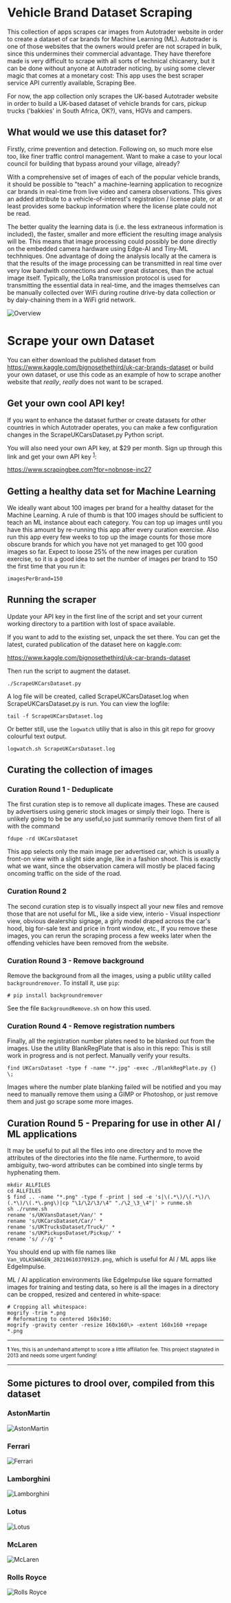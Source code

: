 # Vehicle Brand Dataset Scraping

This collection of apps scrapes car images from Autotrader website in order to create a dataset of car brands for Machine Learning (ML). 
Autotrader is one of those websites that the owners would prefer are not scraped in bulk, since this undermines their commercial advantage. 
They have therefore made is very difficult to scrape with all sorts of technical chicanery, 
but it can be done without anyone at Autotrader noticing, 
by using some clever magic that comes at a monetary cost: 
This app uses the best scraper service API currently available, Scraping Bee. 

For now, the app collection only scrapes the UK-based Autotrader website in order to build a UK-based dataset of vehicle brands for cars, pickup trucks ('bakkies' in South Africa, OK?), vans, HGVs and campers.

## What would we use this dataset for?

Firstly, crime prevention and detection. Following on, so much more else too, like finer traffic control management. 
Want to make a case to your local council for building that bypass around your village, already?

With a comprehensive set of images of each of the popular vehicle brands, it should be possible to "teach" a machine-learning application 
to recognize car brands in real-time from live video and camera observations. This gives an added attribute to
a vehicle-of-interest's registration / license plate, or at least provides some backup information where
the license plate could not be read.

The better quality the learning data is (i.e. the less extraneous information is included), the faster, smaller and more
efficient the resulting image analysis will be. This means that image processing could possibly be done directly on the 
embedded camera hardware using Edge-AI and Tiny-ML techhniques. One advantage of doing the analysis locally at the camera is that 
the results of the image processing can be transmitted in real time over very low bandwith connections and over great distances, 
than the actual image itself. Typically, the LoRa transmission protocol is used for transmitting the essential data in real-time, 
and the images themselves can be manually collected over WiFi during routine drive-by data collection or by daiy-chaining them in 
a WiFi grid network.

![Overview](.images/HighLevelOverview.png)

# Scrape your own Dataset

You can either download the published dataset from https://www.kaggle.com/bignosethethird/uk-car-brands-dataset
or build your own dataset, or use this code as an example of how to scrape another website that _really_, _really_ does not want to be scraped.

## Get your own cool API key!

If you want to enhance the dataset further or create datasets for other countries in which Autotrader operates, 
you can make a few configuration changes in the ScrapeUKCarsDataset.py Python script. 

You will also need your own API key, at $29 per month. Sign up through this link and get your own API key <sup id="a1">[1](#f1)</sup>:

https://www.scrapingbee.com?fpr=nobnose-inc27

## Getting a healthy data set for Machine Learning

We ideally want about 100 images per brand for a healthy dataset for the Machine Learning. 
A rule of thumb is that 100 images should be sufficient to teach an ML instance about each category. 
You can top up images until you have this amount by re-running this app after every curation
exercise. Also run this app every few weeks to top up the image counts for those more obscure 
brands for which you have not yet managed to get 100 good images so far. 
Expect to loose 25% of the new images per curation exercise, so it is a good idea to set the
number of images per brand to 150 the first time that you run it:

```
imagesPerBrand=150
```

## Running the scraper

Update your API key in the first line of the script and set your current working directory to a partition with lost of space available. 

If you want to add to the existing set, unpack the set there. You can get the latest, curated publication of the dataset here on kaggle.com:

https://www.kaggle.com/bignosethethird/uk-car-brands-dataset

Then run the script to augment the dataset.

```
./ScrapeUKCarsDataset.py
```

A log file will be created, called ScrapeUKCarsDataset.log when ScrapeUKCarsDataset.py is run. You can view the logfile:

```
tail -f ScrapeUKCarsDataset.log
```

Or better still, use the ```logwatch``` utiliy that is also in this git repo for groovy colourful text output.

```
logwatch.sh ScrapeUKCarsDataset.log
```

## Curating the collection of images

### Curation Round 1 - Deduplicate

The first curation step is to remove all duplicate images. These are caused by advertisers using 
generic stock images or simply their logo. There is unlikely going to be be any useful,so just 
summarily remove them first of all with the command

```
fdupe -rd UKCarsDataset
```

This app selects only the main image per advertised car, which is usually a front-on view with a
slight side angle, like in a fashion shoot. This is exactly what we want, since the 
observation camera will mostly be placed facing oncoming traffic on the side of the road.

### Curation Round 2

The second curation step is to visually inspect all your new files and remove those that are
not useful for ML, like a side view, interio - Visual inspectionr view, obvious dealership signage, a girly model
draped across the car's hood, big for-sale text and price in front window, etc., 
If you remove these images, you can rerun the scraping process a few weeks later
when the offending vehicles have been removed from the website.

### Curation Round 3 - Remove background

Remove the background from all the images, using a public utility called ```backgroundremover```. 
To install it, use ```pip```:

```
# pip install backgroundremover
````

See the file ```BackgroundRemove.sh``` on how this used.

### Curation Round 4 - Remove registration numbers

Finally, all the registration number plates need to be blanked out from the images. 
Use the utility BlankRegPlate that is also in this repo:
This is still work in progress and is not perfect. Manually verify your results.

```
find UKCarsDataset -type f -name "*.jpg" -exec ./BlankRegPlate.py {} \;
```

Images where the number plate blanking failed will be notified and you may need to manually remove them using a GIMP or Photoshop, or just remove them and just go scrape some more images.

## Curation Round 5 - Preparing for use in other AI / ML applications

It may be useful to put all the files into one directory and to move the attributes of the directories into the file name. 
Furthermore, to avoid ambiguity, two-word attributes can be combined into single terms by hyphenating them.

```
mkdir ALLFILES
cd ALLFILES
$ find .. -name "*.png" -type f -print | sed -e 's|\(.*\)/\(.*\)/\(.*\)/\(.*\.png\)|cp "\1/\2/\3/\4" "./\2_\3_\4"|' > runme.sh
sh ./runme.sh
rename 's/UKVansDataset/Van/' *
rename 's/UKCarsDataset/Car/' *
rename 's/UKTrucksDataset/Truck/' *
rename 's/UKPickupsDataset/Pickup/' *
rename 's/ /-/g' *
```

You should end up with file names like ```Van_VOLKSWAGEN_202106103709129.png```, which is useful for AI / ML apps like EdgeImpulse.

ML / AI application environments like EdgeImpulse like square formatted images for training and testing data, so here is all the images in a directory can be cropped, resized and centered in white-space:

```
# Cropping all whitespace:
mogrify -trim *.png
# Reformating to centered 160x160:
mogrify -gravity center -resize 160x160\> -extent 160x160 +repage *.png
```

---
<sup><b id="f1">1</b> Yes, this is an underhand attempt to score a little affiliation fee. This project stagnated in 2013 and needs some urgent funding!</sup>

---

## Some pictures to drool over, compiled from this dataset
 
### AstonMartin
 
![AstonMartin](.images/AstonMartin.png)

 
### Ferrari
 
![Ferrari](.images/Ferrari.png)

 
### Lamborghini
 
![Lamborghini](.images/Lamborghini.png)
 
 
### Lotus
 
![Lotus](.images/Lotus.png)
 
 
### McLaren
 
![McLaren](.images/McLaren.png)
 
 
### Rolls Royce
 
![Rolls Royce](.images/RollsRoyce.png)

 
